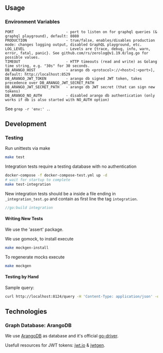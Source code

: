 ## Usage

### Environment Variables
```
PORT                        - port to listen on for graphql queries (& graphql playground), default: 8080
PRODUCTION                  - true/false, enables/disables production mode: changes logging output, disabled GraphQL playground, etc.
LOG_LEVEL                   - Levels are {trace, debug, info, warn, error, fatal, panic}. See github.com/rs/zerolog@v1.19.0/log.go for possible values.
TIMEOUT                     - HTTP timeouts (read and write) as Golang time string, e.g. "30s" for 30 seconds.
DB_ARANGO_HOST              - arango db <protocol>://<host>[:<port>], default: http://localhost:8529
DB_ARANGO_JWT_TOKEN         - arango db signed JWT token, takes precedence over DB_ARANGO_JWT_SECRET_PATH
DB_ARANGO_JWT_SECRET_PATH   - arango db JWT secret (that can sign new tokens)
DB_ARANGO_NO_AUTH           - disabled arango db authentication (only works if db is also started with NO_AUTH option)
```
See `grep -r 'env:' .`.

## Development

### Testing
Run unittests via make
```sh
make test
```

Integration tests require a testing database with no authentication
```sh
docker-compose -f docker-compose-test.yml up -d
# wait for startup to complete
make test-integration
```

New integration tests should be a inside a file ending in
`_integration_test.go` and contain as first line the tag `integration`.
```go
//go:build integration
```

#### Writing New Tests
We use the 'assert' package.

We use gomock, to install execute
```sh
make mockgen-install
```

To regenerate mocks execute
```sh
make mockgen
```

#### Testing by Hand
Sample query:
```sh
curl http://localhost:8124/query -H 'Content-Type: application/json' -d '{"operationName":"getGraph","variables":{},"query":"query getGraph {\n  graph {\n    nodes {\n      id\n      __typename\n    }\n    edges {\n      id\n      from\n      to\n      __typename\n    }\n    __typename\n  }\n}"}';echo
```

## Technologies

### Graph Database: ArangoDB
We use [ArangoDB](https://github.com/arangodb/arangodb) as database and it's
official [go-driver](https://github.com/arangodb/go-driver).

Usefull resources for JWT tokens: [jwt.io](https://jwt.io/) &
[jwtgen](https://www.npmjs.com/package/jwtgen).
